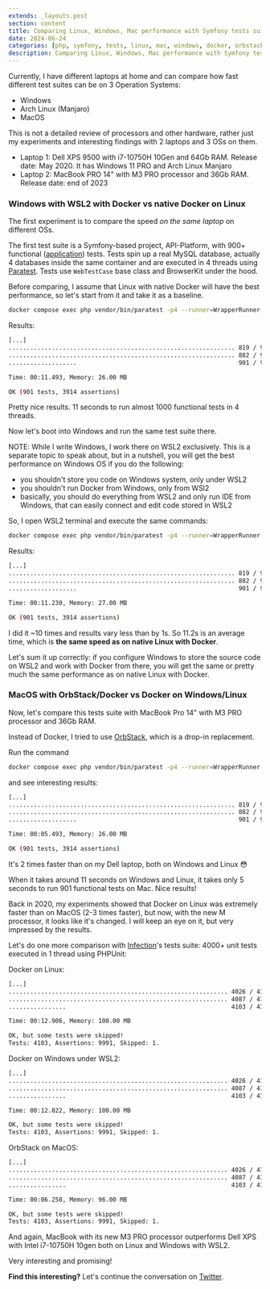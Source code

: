 ```yaml
---
extends: _layouts.post
section: content
title: Comparing Linux, Windows, Mac performance with Symfony tests suite on Docker
date: 2024-06-24
categories: [php, symfony, tests, linux, mac, windows, docker, orbstack]
description: Comparing Linux, Windows, Mac performance with Symfony tests suite.
---
```


Currently, I have different laptops at home and can compare how fast different test suites can be on 3 Operation Systems:

- Windows
- Arch Linux (Manjaro)
- MacOS

This is not a detailed review of processors and other hardware, rather just my experiments and interesting findings with 2 laptops and 3 OSs on them.

- Laptop 1: Dell XPS 9500 with i7-10750H 10Gen and 64Gb RAM. Release date: May 2020. It has Windows 11 PRO and Arch Linux Manjaro
- Laptop 2: MacBook PRO 14" with M3 PRO processor and 36Gb RAM. Release date: end of 2023

### Windows with WSL2 with Docker vs native Docker on Linux

The first experiment is to compare the speed _on the same laptop_ on different OSs.

The first test suite is a Symfony-based project, API-Platform, with 900+ functional ([application](https://symfony.com/doc/current/testing.html#write-your-first-application-test)) tests. Tests spin up a real MySQL database, actually 4 databases inside the same container and are executed in 4 threads using [Paratest](https://github.com/paratestphp/paratest). Tests use `WebTestCase` base class and BrowserKit under the hood.

Before comparing, I assume that Linux with native Docker will have the best performance, so let's start from it and take it as a baseline.

```bash
docker compose exec php vendor/bin/paratest -p4 --runner=WrapperRunner
```

Results:

```bash
[...]
............................................................... 819 / 901 ( 90%)
............................................................... 882 / 901 ( 97%)
...................                                             901 / 901 (100%)

Time: 00:11.493, Memory: 26.00 MB

OK (901 tests, 3914 assertions)
```

Pretty nice results. 11 seconds to run almost 1000 functional tests in 4 threads.

Now let's boot into Windows and run the same test suite there.

NOTE: While I write Windows, I work there on WSL2 exclusively. This is a separate topic to speak about, but in a nutshell, you will get the best performance on Windows OS if you do the following:

- you shouldn't store you code on Windows system, only under WSL2
- you shouldn't run Docker from Windows, only from WSl2
- basically, you should do everything from WSL2 and only run IDE from Windows, that can easily connect and edit code stored in WSL2

So, I open WSL2 terminal and execute the same commands:

```bash
docker compose exec php vendor/bin/paratest -p4 --runner=WrapperRunner
```

Results:

```bash
[...]
............................................................... 819 / 901 ( 90%)
............................................................... 882 / 901 ( 97%)
...................                                             901 / 901 (100%)

Time: 00:11.230, Memory: 27.00 MB

OK (901 tests, 3914 assertions)
```

I did it ~10 times and results vary less than by 1s. So 11.2s is an average time, which is **the same speed as on native Linux with Docker**.

Let's sum it up correctly: if you configure Windows to store the source code on WSL2 and work with Docker from there, you will get the same or pretty much the same performance as on native Linux with Docker. 

### MacOS with OrbStack/Docker vs Docker on Windows/Linux

Now, let's compare this tests suite with MacBook Pro 14" with M3 PRO processor and 36Gb RAM.

Instead of Docker, I tried to use [OrbStack](https://orbstack.dev/), which is a drop-in replacement.

Run the command

```bash
docker compose exec php vendor/bin/paratest -p4 --runner=WrapperRunner
```

and see interesting results:

```bash
[...]
............................................................... 819 / 901 ( 90%)
............................................................... 882 / 901 ( 97%)
...................                                             901 / 901 (100%)

Time: 00:05.493, Memory: 26.00 MB

OK (901 tests, 3914 assertions)
```

It's 2 times faster than on my Dell laptop, both on Windows and Linux 😳

When it takes around 11 seconds on Windows and Linux, it takes only 5 seconds to run 901 functional tests on Mac. Nice results!

Back in 2020, my experiments showed that Docker on Linux was extremely faster than on MacOS (2-3 times faster), but now, with the new M processor, it looks like it's changed. I will keep an eye on it, but very impressed by the results.

Let's do one more comparison with [Infection](https://infection.github.io/guide/)'s tests suite: 4000+ unit tests executed in 1 thread using PHPUnit:

Docker on Linux:

```bash
[...]
............................................................. 4026 / 4103 ( 98%)
............................................................. 4087 / 4103 ( 99%)
................                                              4103 / 4103 (100%)

Time: 00:12.906, Memory: 100.00 MB

OK, but some tests were skipped!
Tests: 4103, Assertions: 9991, Skipped: 1.
```

Docker on Windows under WSL2:

```bash
[...]
............................................................. 4026 / 4103 ( 98%)
............................................................. 4087 / 4103 ( 99%)
................                                              4103 / 4103 (100%)

Time: 00:12.822, Memory: 100.00 MB

OK, but some tests were skipped!
Tests: 4103, Assertions: 9991, Skipped: 1.
```

OrbStack on MacOS:

```bash
[...]
............................................................. 4026 / 4103 ( 98%)
............................................................. 4087 / 4103 ( 99%)
................                                              4103 / 4103 (100%)

Time: 00:06.258, Memory: 96.00 MB

OK, but some tests were skipped!
Tests: 4103, Assertions: 9991, Skipped: 1.
```

And again, MacBook with its new M3 PRO processor outperforms Dell XPS with Intel i7-10750H 10gen both on Linux and Windows with WSL2.

Very interesting and promising!

<p class="my-12 text-center">
    <b>Find this interesting?</b> Let's continue the conversation on <a href="https://twitter.com/maks_rafalko" rel="nofollow">Twitter</a>.
</p>
